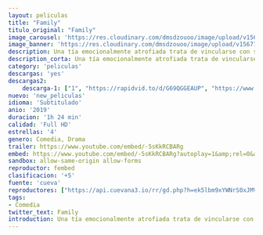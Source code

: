 ```yaml
---
layout: peliculas
title: "Family"
titulo_original: "Family"
image_carousel: 'https://res.cloudinary.com/dmsdzouoo/image/upload/v1567740921/family-min_ibhjsk.jpg'
image_banner: 'https://res.cloudinary.com/dmsdzouoo/image/upload/v1567740933/hero_family-image-min_skogqe.jpg'
description: Una tía emocionalmente atrofiada trata de vincularse con su sobrina de trece años, que no quiere nada más que huir de casa y convertirse en un juggalo.
description_corta: Una tía emocionalmente atrofiada trata de vincularse con su sobrina de trece años, que no quiere nada más que huir de casa y convertirse en un juggalo.
category: 'peliculas'
descargas: 'yes'
descargas2:
    descarga-1: ["1", "https://rapidvid.to/d/G69QGGEAUP", "https://www.google.com/s2/favicons?domain=openload.co","OpenLoad","https://res.cloudinary.com/imbriitneysam/image/upload/v1541473684/mexico.png", "Latino", "TS-Screener"]
nuevo: 'new_peliculas'
idioma: 'Subtitulado'
anio: '2019'
duracion: '1h 24 min'
calidad: 'Full HD'
estrellas: '4'
genero: Comedia, Drama
trailer: https://www.youtube.com/embed/-5sKkRCBARg
embed: https://www.youtube.com/embed/-5sKkRCBARg?autoplay=1&amp;rel=0&amp;hd=1&border=0&wmode=opaque&enablejsapi=1&modestbranding=1&controls=1&showinfo=0
sandbox: allow-same-origin allow-forms
reproductor: fembed
clasificacion: '+5'
fuente: 'cueva'
reproductores: ["https://api.cuevana3.io/rr/gd.php?h=ek5lbm9xYWNrS0xJMVp5b21KREk0dFBLbjVkaHhkRGdrOG1jbnBpUnhhS1ZsWG1zaWM3UDFzbkhhV2Fic0txL3k4dDhoS0MwME1iWTJaaUJaS1dVdGJpU3FadVkyUT09"]
tags:
- Comedia
twitter_text: Family
introduction: Una tía emocionalmente atrofiada trata de vincularse con su sobrina de trece años, que no quiere nada más que huir de casa y convertirse en un juggalo.
---
```












